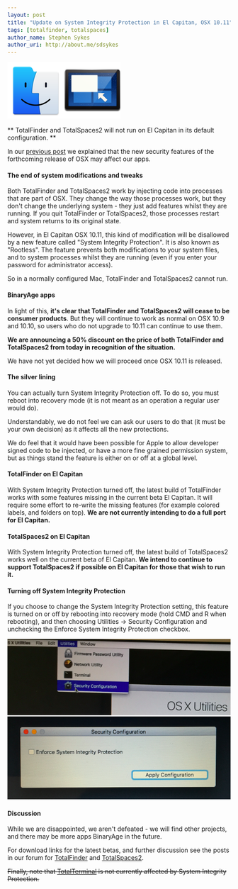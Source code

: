 ```yaml
---
layout: post
title: "Update on System Integrity Protection in El Capitan, OSX 10.11"
tags: [totalfinder, totalspaces]
author_name: Stephen Sykes
author_uri: http://about.me/sdsykes
---
```

<img src="/shared/img/icons/totalfinder-128.png" class="intro-icon"/><img src="/shared/img/icons/totalspaces2-128.png" class="intro-icon"/>

** TotalFinder and TotalSpaces2 will not run on El Capitan in its default configuration. **

In our [previous post](http://blog.binaryage.com/on-el-capitan/) we explained that the new security features of the forthcoming release of OSX may affect our apps.

#### The end of system modifications and tweaks

Both TotalFinder and TotalSpaces2 work by injecting code into processes that are part of OSX. They change the way those processes work, but they don't change the underlying system - they just add features whilst they are running. If you quit TotalFinder or TotalSpaces2, those processes restart and system returns to its original state.

However, in El Capitan OSX 10.11, this kind of modification will be disallowed by a new feature called "System Integrity Protection". It is also known as "Rootless". The feature prevents both modifications to your system files, and to system processes whilst they are running (even if you enter your password for administrator access).

So in a normally configured Mac, TotalFinder and TotalSpaces2 cannot run.

#### BinaryAge apps

In light of this, **it's clear that TotalFinder and TotalSpaces2 will cease to be consumer products**. But they will continue to work as normal on OSX 10.9 and 10.10, so users who do not upgrade to 10.11 can continue to use them.

**We are announcing a 50% discount on the price of both TotalFinder and TotalSpaces2 from today in recognition of the situation.**

We have not yet decided how we will proceed once OSX 10.11 is released.

#### The silver lining

You can actually turn System Integrity Protection off. To do so, you must reboot into recovery mode (it is not meant as an operation a regular user would do).

Understandably, we do not feel we can ask our users to do that (it must be your own decision) as it affects all the new protections.

We do feel that it would have been possible for Apple to allow developer signed code to be injected, or have a more fine grained permission system, but as things stand the feature is either on or off at a global level.

#### TotalFinder on El Capitan

With System Integrity Protection turned off, the latest build of TotalFinder works with some features missing in the current beta El Capitan. It will require some effort to re-write the missing features (for example colored labels, and folders on top). **We are not currently intending to do a full port for El Capitan.**

#### TotalSpaces2 on El Capitan

With System Integrity Protection turned off, the latest build of TotalSpaces2 works well on the current beta of El Capitan. **We intend to continue to support TotalSpaces2 if possible on El Capitan for those that wish to run it.**

#### Turning off System Integrity Protection

If you choose to change the System Integrity Protection setting, this feature is turned on or off by rebooting into recovery mode (hold CMD and R when rebooting), and then choosing Utilities -> Security Configuration and unchecking the Enforce System Integrity Protection checkbox.

<img class="clear blog-image" src="/images/recovery-mode.png" title="Recovery mode">
<img class="clear blog-image" src="/images/security-configuration.png" title="Security configuration">

#### Discussion

While we are disappointed, we aren't defeated - we will find other projects, and there may be more apps BinaryAge in the future.

For download links for the latest betas, and further discussion see the posts in our forum for [TotalFinder](http://discuss.binaryage.com/t/totalfinder-status-under-os-x-10-11-el-capitan/3858) and [TotalSpaces2](http://discuss.binaryage.com/t/totalspaces2-status-under-os-x-10-11-el-capitan/3828).

<strike>Finally, note that [TotalTerminal](http://totalterminal.binaryage.com) is not currently affected by System Integrity Protection.</strike>
